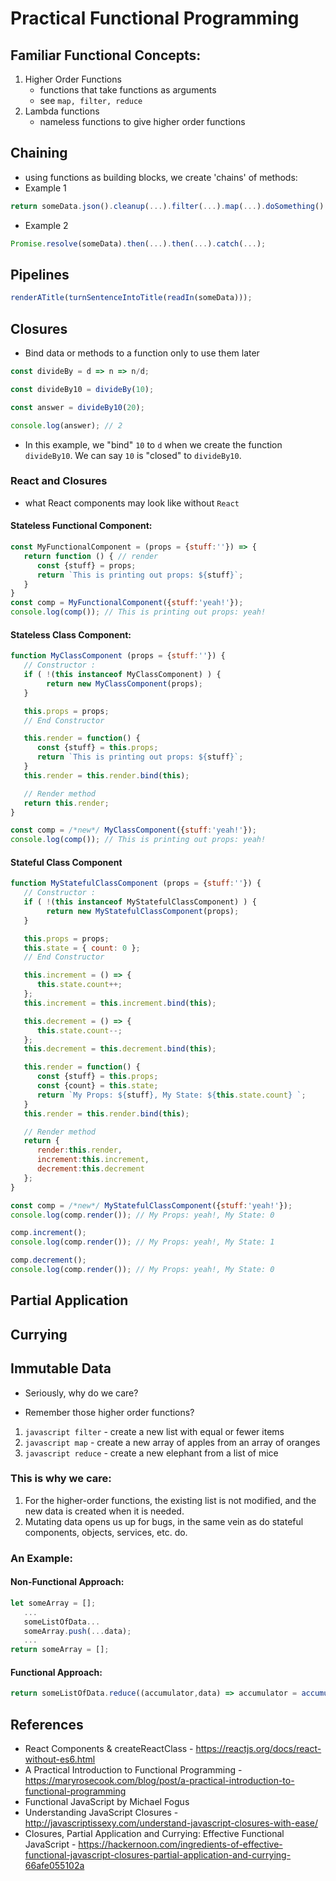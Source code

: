 # Practical Functional Programming

## Familiar Functional Concepts:
1) Higher Order Functions 
   - functions that take functions as arguments
   - see `map, filter, reduce`
2) Lambda functions 
   - nameless functions to give higher order functions
   
## Chaining
- using functions as building blocks, we create 'chains' of methods:
- Example 1
```javascript
return someData.json().cleanup(...).filter(...).map(...).doSomething().finalizeTheData();
```
- Example 2
```javascript
Promise.resolve(someData).then(...).then(...).catch(...);
```

## Pipelines
```javascript
renderATitle(turnSentenceIntoTitle(readIn(someData)));
```

## Closures 
- Bind data or methods to a function only to use them later 

```javascript
const divideBy = d => n => n/d;

const divideBy10 = divideBy(10);

const answer = divideBy10(20);

console.log(answer); // 2
```

- In this example, we "bind" `10` to `d` when we create the function `divideBy10`.  We can say `10` is "closed" to `divideBy10`.

### React and Closures
- what React components may look like without `React`

#### Stateless Functional Component:
```javascript
const MyFunctionalComponent = (props = {stuff:''}) => {
   return function () { // render
      const {stuff} = props;
      return `This is printing out props: ${stuff}`;
   }
}
const comp = MyFunctionalComponent({stuff:'yeah!'});
console.log(comp()); // This is printing out props: yeah!
```

#### Stateless Class Component:
```javascript
function MyClassComponent (props = {stuff:''}) {
   // Constructor :
   if ( !(this instanceof MyClassComponent) ) {
        return new MyClassComponent(props);
   }

   this.props = props;
   // End Constructor

   this.render = function() {
      const {stuff} = this.props;
      return `This is printing out props: ${stuff}`;
   }
   this.render = this.render.bind(this);

   // Render method
   return this.render;
}

const comp = /*new*/ MyClassComponent({stuff:'yeah!'});
console.log(comp()); // This is printing out props: yeah!
```

#### Stateful Class Component
```javascript
function MyStatefulClassComponent (props = {stuff:''}) {
   // Constructor :
   if ( !(this instanceof MyStatefulClassComponent) ) {
        return new MyStatefulClassComponent(props);
   }

   this.props = props;
   this.state = { count: 0 };
   // End Constructor

   this.increment = () => {
      this.state.count++;
   };
   this.increment = this.increment.bind(this);

   this.decrement = () => {
      this.state.count--;
   };
   this.decrement = this.decrement.bind(this);

   this.render = function() {
      const {stuff} = this.props;
      const {count} = this.state;
      return `My Props: ${stuff}, My State: ${this.state.count} `;
   }
   this.render = this.render.bind(this);

   // Render method
   return {
      render:this.render,
      increment:this.increment,
      decrement:this.decrement
   };
}

const comp = /*new*/ MyStatefulClassComponent({stuff:'yeah!'});
console.log(comp.render()); // My Props: yeah!, My State: 0

comp.increment();
console.log(comp.render()); // My Props: yeah!, My State: 1

comp.decrement();
console.log(comp.render()); // My Props: yeah!, My State: 0
```
## Partial Application

## Currying 

## Immutable Data
- Seriously, why do we care? 

- Remember those higher order functions?

1) ```javascript filter``` - create a new list with equal or fewer items
2) ```javascript map``` - create a new array of apples from an array of oranges
3) ```javascript reduce``` - create a new elephant from a list of mice

### This is why we care:
1) For the higher-order functions, the existing list is not modified, and the new data is created when it is needed.
2) Mutating data opens us up for bugs, in the same vein as do stateful components, objects, services, etc. do. 

### An Example:

#### Non-Functional Approach:
```javascript
let someArray = [];
   ... 
   someListOfData...
   someArray.push(...data);
   ...
return someArray = [];
```


#### Functional Approach:
```javascript
return someListOfData.reduce((accumulator,data) => accumulator = accumulate(data),[]);
```



## References
- React Components & createReactClass - https://reactjs.org/docs/react-without-es6.html
- A Practical Introduction to Functional Programming - https://maryrosecook.com/blog/post/a-practical-introduction-to-functional-programming
- Functional JavaScript by Michael Fogus
- Understanding JavaScript Closures - http://javascriptissexy.com/understand-javascript-closures-with-ease/
- Closures, Partial Application and Currying: Effective Functional JavaScript - https://hackernoon.com/ingredients-of-effective-functional-javascript-closures-partial-application-and-currying-66afe055102a

